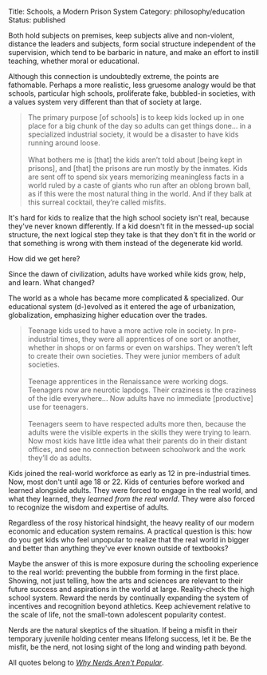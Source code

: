 Title: Schools, a Modern Prison System
Category: philosophy/education
Status: published

Both hold subjects on premises, keep subjects alive and non-violent, distance the leaders and subjects, form social structure independent of the supervision, which tend to be barbaric in nature, and make an effort to instill teaching, whether moral or educational.

Although this connection is undoubtedly extreme, the points are fathomable. Perhaps a more realistic, less gruesome analogy would be that schools, particular high schools, proliferate fake, bubbled-in societies, with a values system very different than that of society at large. 

> The primary purpose [of schools] is to keep kids locked up in one place for a big chunk of the day so adults can get things done... in a specialized industrial society, it would be a disaster to have kids running around loose.<br><br>What bothers me is [that] the kids aren’t told about [being kept in prisons], and [that] the prisons are run mostly by the inmates. Kids are sent off to spend six years memorizing meaningless facts in a world ruled by a caste of giants who run after an oblong brown ball, as if this were the most natural thing in the world. And if they balk at this surreal cocktail, they’re called misfits.

It's hard for kids to realize that the high school society isn't real, because they've never known differently. If a kid doesn't fit in the messed-up social structure, the next logical step they take is that they don't fit in the world or that something is wrong with them instead of the degenerate kid world.

How did we get here?

Since the dawn of civilization, adults have worked while kids grow, help, and learn. What changed? 

The world as a whole has became more complicated & specialized. Our educational system (d-)evolved as it entered the age of urbanization, globalization, emphasizing higher education over the trades. 

> Teenage kids used to have a more active role in society. In pre-industrial times, they were all apprentices of one sort or another, whether in shops or on farms or even on warships. They weren’t left to create their own societies. They were junior members of adult societies.<br><br>Teenage apprentices in the Renaissance were working dogs. Teenagers now are neurotic lapdogs. Their craziness is the craziness of the idle everywhere... Now adults have no immediate [productive] use for teenagers.<br><br>Teenagers seem to have respected adults more then, because the adults were the visible experts in the skills they were trying to learn. Now most kids have little idea what their parents do in their distant offices, and see no connection between schoolwork and the work they’ll do as adults.

Kids joined the real-world workforce as early as 12 in pre-industrial times. Now, most don't until age 18 or 22. Kids of centuries before worked and learned alongside adults. They were forced to engage in the real world, and what they learned, they _learned from the real world_. They were also forced to recognize the wisdom and expertise of adults.

Regardless of the rosy historical hindsight, the heavy reality of our modern economic and education system remains. A practical question is this: how do you get kids who feel unpopular to realize that the real world in bigger and better than anything they've ever known outside of textbooks?

Maybe the answer of this is more exposure during the schooling experience to the real world: preventing the bubble from forming in the first place. Showing, not just telling, how the arts and sciences are relevant to their future success and aspirations in the world at large. Reality-check the high school system. Reward the nerds by continually expanding the system of incentives and recognition beyond athletics. Keep achievement relative to the scale of life, not the small-town adolescent popularity contest.

Nerds are the natural skeptics of the situation. If being a misfit in their temporary juvenile holding center means lifelong success, let it be. Be the misfit, be the nerd, not losing sight of the long and winding path beyond.

All quotes belong to [_Why Nerds Aren't Popular_](http://www.paulgraham.com/nerds.html).
